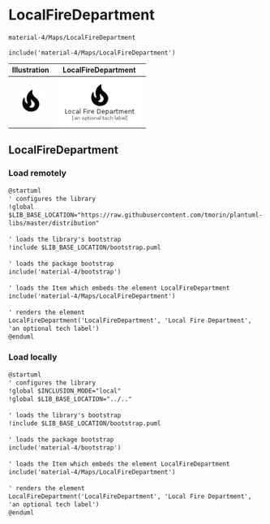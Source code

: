 # LocalFireDepartment


```text
material-4/Maps/LocalFireDepartment
```

```text
include('material-4/Maps/LocalFireDepartment')
```



| Illustration | LocalFireDepartment |
| :---: | :---: |
| ![illustration for Illustration](../../material-4/Maps/LocalFireDepartment.png) | ![illustration for LocalFireDepartment](../../material-4/Maps/LocalFireDepartment.Local.png) |




## LocalFireDepartment

### Load remotely
```plantuml
@startuml
' configures the library
!global $LIB_BASE_LOCATION="https://raw.githubusercontent.com/tmorin/plantuml-libs/master/distribution"

' loads the library's bootstrap
!include $LIB_BASE_LOCATION/bootstrap.puml

' loads the package bootstrap
include('material-4/bootstrap')

' loads the Item which embeds the element LocalFireDepartment
include('material-4/Maps/LocalFireDepartment')

' renders the element
LocalFireDepartment('LocalFireDepartment', 'Local Fire Department', 'an optional tech label')
@enduml
```

### Load locally
```plantuml
@startuml
' configures the library
!global $INCLUSION_MODE="local"
!global $LIB_BASE_LOCATION="../.."

' loads the library's bootstrap
!include $LIB_BASE_LOCATION/bootstrap.puml

' loads the package bootstrap
include('material-4/bootstrap')

' loads the Item which embeds the element LocalFireDepartment
include('material-4/Maps/LocalFireDepartment')

' renders the element
LocalFireDepartment('LocalFireDepartment', 'Local Fire Department', 'an optional tech label')
@enduml
```

